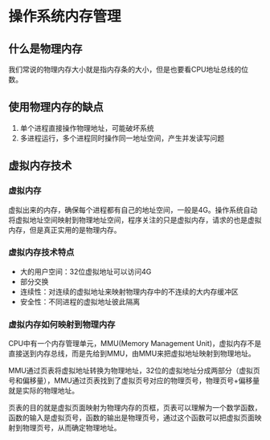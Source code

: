 # 操作系统内存管理
## 什么是物理内存
我们常说的物理内存大小就是指内存条的大小，但是也要看CPU地址总线的位数。

## 使用物理内存的缺点
1. 单个进程直接操作物理地址，可能破坏系统
2. 多进程运行，多个进程同时操作同一地址空间，产生并发读写问题

## 虚拟内存技术
### 虚拟内存
虚拟出来的内存，确保每个进程都有自己的地址空间，一般是4G。操作系统自动将虚拟地址空间映射到物理地址空间，程序关注的只是虚拟内存，请求的也是虚拟内存，但是真正实用的是物理内存。

### 虚拟内存技术特点
* 大的用户空间：32位虚拟地址可以访问4G
* 部分交换
* 连续性：对连续的虚拟地址来映射物理内存中的不连续的大内存缓冲区
* 安全性：不同进程的虚拟地址彼此隔离

### 虚拟内存如何映射到物理内存
CPU中有一个内存管理单元，MMU(Memory Management Unit)，虚拟内存不是直接送到内存总线，而是先给到MMU，由MMU来把虚拟地址映射到物理地址。

MMU通过页表将虚拟地址转换为物理地址，32位的虚拟地址分成两部分（虚拟页号和偏移量），MMU通过页表找到了虚拟页号对应的物理页号，物理页号+偏移量就是实际的物理地址。

页表的目的就是虚拟页面映射为物理内存的页框，页表可以理解为一个数学函数，函数的输入是虚拟页号，函数的输出是物理页号，通过这个函数可以把虚拟页面映射到物理页号，从而确定物理地址。
